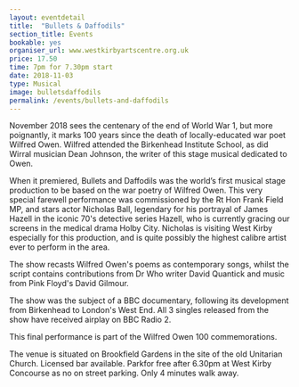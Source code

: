 ```yaml
---
layout: eventdetail
title:  "Bullets & Daffodils"
section_title: Events
bookable: yes
organiser_url: www.westkirbyartscentre.org.uk
price: 17.50
time: 7pm for 7.30pm start
date: 2018-11-03
type: Musical
image: bulletsdaffodils
permalink: /events/bullets-and-daffodils
---
```


November 2018 sees the centenary of the end of World War 1, but more poignantly, it marks 100 years since the death of locally-educated war poet Wilfred Owen. Wilfred attended the Birkenhead Institute School, as did Wirral musician Dean Johnson, the writer of this stage musical dedicated to Owen.

When it premiered, Bullets and Daffodils was the world’s first musical stage production to be based on the war poetry of Wilfred Owen. This very special farewell performance was commissioned by the Rt Hon Frank Field MP, and stars actor Nicholas Ball, legendary for his portrayal of James Hazell in the iconic 70's detective series Hazell, who is currently gracing our screens in the medical drama Holby City. Nicholas is visiting West Kirby especially for this production, and is quite possibly the highest calibre artist ever to perform in the area.

The show recasts Wilfred Owen's poems as contemporary songs, whilst the script contains contributions from Dr Who writer David Quantick and music from Pink Floyd's David Gilmour.

The show was the subject of a BBC documentary, following its development from Birkenhead to London's West End. All 3 singles released from the show have received airplay on BBC Radio 2.

This final performance is part of the Wilfred Owen 100 commemorations.

The venue is situated on Brookfield Gardens in the site of the old Unitarian Church. Licensed bar available. Parkfor free after 6.30pm at West Kirby Concourse as no on street parking. Only 4 minutes walk away.
